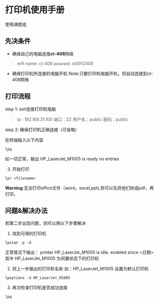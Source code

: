 # 打印机使用手册
使用课题组
## 先决条件
- 确保自己的电脑连接**ct-408**网络

>wifi name: ct-408
>passwd: ct0912408
- 确保打印机所连接的电脑开机
Note:只要打印机电脑开机，将自动连接到ct-408网络

## 打印流程

step 1: ssh连接打印机电脑

 >ip : 192.168.31.100
> 端口：22
>用户名：public
>密码：public

step 2: 确保打印机正确连接（可省略）

在终端输入以下内容
```
lpq
```
如一切正常，输出
HP_LaserJet_M1005 is ready
 no entries

3. 开始打印

```
lpr <filename>
```
**Warning**:无法打印office文件（word，excel,ppt),但可以先将他们转成pdf，再打印。

## 问题&解决办法
若第二步出现问题，则可以用以下步骤解决
1. 找到可用的打印机


```
lpstat -p -d
```
正常情况下输出：
printer HP_LaserJet_M1005 is idle.  enabled since <日期>
其中  HP_LaserJet_M1005 为闲置状态下的打印机

2. 将上一步输出的打印机名称 如：HP_LaserJet_M1005 设置为默认打印机
```
lpoptions -d HP_LaserJet_M1005
```
3. 再次检查打印机是否成功连接
```
lpq 
```
